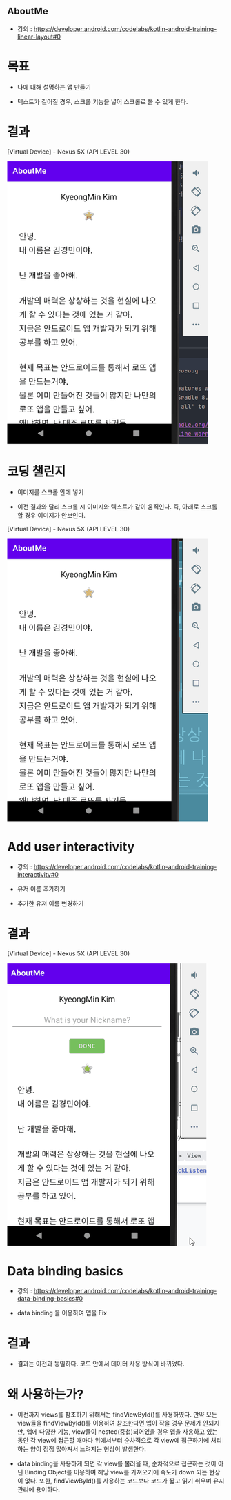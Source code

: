 ## AboutMe

-  강의 : https://developer.android.com/codelabs/kotlin-android-training-linear-layout#0

# 목표

-  나에 대해 설명하는 앱 만들기

-  텍스트가 길어질 경우, 스크롤 기능을 넣어 스크롤로 볼 수 있게 한다.

# 결과

[Virtual Device] - Nexus 5X (API LEVEL 30)

![project_result.gif](readme_files/project_result.gif)

# 코딩 챌린지

-  이미지를 스크롤 안에 넣기

-  이전 결과와 달리 스크롤 시 이미지와 텍스트가 같이 움직인다. 즉, 아래로 스크롤 할 경우 이미지가 안보인다.

[Virtual Device] - Nexus 5X (API LEVEL 30)

![code_challenge_result.gif](readme_files/code_challenge_result.gif)

# Add user interactivity

-  강의 : https://developer.android.com/codelabs/kotlin-android-training-interactivity#0

-  유저 이름 추가하기

-  추가한 유저 이름 변경하기

# 결과

[Virtual Device] - Nexus 5X (API LEVEL 30)

![Add_user_interactivity_result.gif](readme_files/Add_user_interactivity_result.gif)

# Data binding basics

-  강의 : https://developer.android.com/codelabs/kotlin-android-training-data-binding-basics#0

-  data binding 을 이용하여 앱을 Fix

# 결과

-  결과는 이전과 동일하다. 코드 안에서 데이터 사용 방식이 바뀌었다.

# 왜 사용하는가?

-  이전까지 views를 참조하기 위해서는 findViewById()를 사용하였다. 만약 모든 view들을 findViewById()를 이용하여 참조한다면 앱이 작을 경우 문제가 안되지만, 앱에 다양한 기능, view들이 nested(중첩)되어있을 경우 앱을 사용하고 있는 동안 각 view에 접근할 때마다 위에서부터 순차적으로 각 view에 접근하기에 처리하는 양이 점점 많아져서 느려지는 현상이 발생한다.

-  data binding을 사용하게 되면 각 view를 불러올 때, 순차적으로 접근하는 것이 아닌 Binding Object를 이용하여 해당 view를 가져오기에 속도가 down 되는 현상이 없다. 또한, findViewById()를 사용하는 코드보다 코드가 짧고 읽기 쉬우며 유지 관리에 용이하다.

